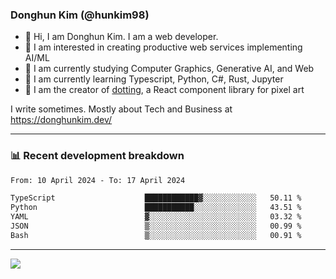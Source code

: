 ### Donghun Kim (@hunkim98)

- 👋 Hi, I am Donghun Kim. I am a web developer. 
- 🤔 I am interested in creating productive web services implementing AI/ML
- 🔭 I am currently studying Computer Graphics, Generative AI, and Web 
- 🌱 I am currently learning Typescript, Python, C#, Rust, Jupyter
- 🎨 I am the creator of [dotting](https://github.com/hunkim98/dotting), a React component library for pixel art

I write sometimes. Mostly about Tech and Business at https://donghunkim.dev/

---
### 📊 Recent development breakdown
<!--START_SECTION:waka-->

```txt
From: 10 April 2024 - To: 17 April 2024

TypeScript                    ████████████▓░░░░░░░░░░░░   50.11 %
Python                        ███████████░░░░░░░░░░░░░░   43.51 %
YAML                          ▓░░░░░░░░░░░░░░░░░░░░░░░░   03.32 %
JSON                          ▒░░░░░░░░░░░░░░░░░░░░░░░░   00.99 %
Bash                          ▒░░░░░░░░░░░░░░░░░░░░░░░░   00.91 %
```

<!--END_SECTION:waka-->
---

<!-- <div align='center'> -->
  <img align="center" src="https://github-readme-stats.vercel.app/api?username=hunkim98&theme=dark&show_icons=true"/>
<!-- </div> -->
<!--
**hunkim98/hunkim98** is a ✨ _special_ ✨ repository because its `README.md` (this file) appears on your GitHub profile.

Here are some ideas to get you started:

- 🔭 I’m currently working on ...
- 🌱 I’m currently learning ...
- 👯 I’m looking to collaborate on ...
- 🤔 I’m looking for help with ...
- 💬 Ask me about ...
- 📫 How to reach me: ...
- 😄 Pronouns: ...
- ⚡ Fun fact: ...
-->
